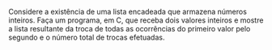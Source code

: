 Considere a existência de uma lista encadeada que armazena números inteiros.
Faça um programa, em C, que receba dois valores inteiros e mostre a lista resultante da troca de todas as ocorrências do primeiro valor pelo segundo e o número total de trocas efetuadas.

